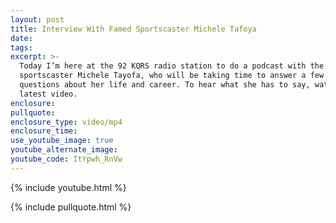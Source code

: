 ```yaml
---
layout: post
title: Interview With Famed Sportscaster Michele Tafoya
date:
tags:
excerpt: >-
  Today I’m here at the 92 KQRS radio station to do a podcast with the famous
  sportscaster Michele Tayofa, who will be taking time to answer a few fun
  questions about her life and career. To hear what she has to say, watch my
  latest video.
enclosure:
pullquote:
enclosure_type: video/mp4
enclosure_time:
use_youtube_image: true
youtube_alternate_image:
youtube_code: ItYpwh_RnVw
---
```


{% include youtube.html %}

{% include pullquote.html %}
